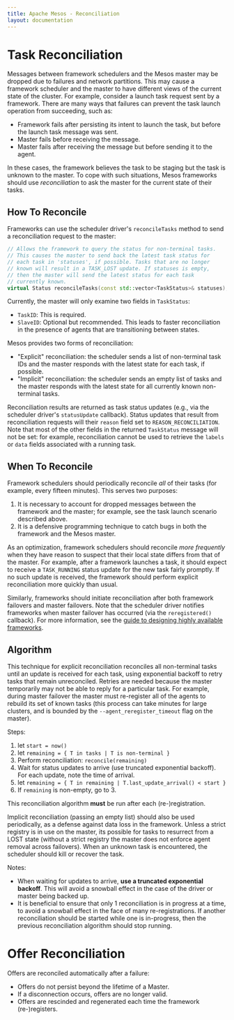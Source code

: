 ```yaml
---
title: Apache Mesos - Reconciliation
layout: documentation
---
```


# Task Reconciliation

Messages between framework schedulers and the Mesos master may be dropped due to
failures and network partitions. This may cause a framework scheduler and the
master to have different views of the current state of the cluster. For example,
consider a launch task request sent by a framework.  There are many ways that
failures can prevent the task launch operation from succeeding, such as:

* Framework fails after persisting its intent to launch the task, but
before the launch task message was sent.
* Master fails before receiving the message.
* Master fails after receiving the message but before sending it to the
agent.

In these cases, the framework believes the task to be staging but the task is
unknown to the master. To cope with such situations, Mesos frameworks should use
*reconciliation* to ask the master for the current state of their tasks.

## How To Reconcile

Frameworks can use the scheduler driver's `reconcileTasks` method to send a
reconciliation request to the master:

~~~cpp
// Allows the framework to query the status for non-terminal tasks.
// This causes the master to send back the latest task status for
// each task in 'statuses', if possible. Tasks that are no longer
// known will result in a TASK_LOST update. If statuses is empty,
// then the master will send the latest status for each task
// currently known.
virtual Status reconcileTasks(const std::vector<TaskStatus>& statuses);
~~~

Currently, the master will only examine two fields in `TaskStatus`:

* `TaskID`: This is required.
* `SlaveID`: Optional but recommended. This leads to faster reconciliation in
the presence of agents that are transitioning between states.

Mesos provides two forms of reconciliation:

* "Explicit" reconciliation: the scheduler sends a list of non-terminal task IDs
  and the master responds with the latest state for each task, if possible.
* "Implicit" reconciliation: the scheduler sends an empty list of tasks
  and the master responds with the latest state for all currently known
  non-terminal tasks.

Reconciliation results are returned as task status updates (e.g., via the
scheduler driver's `statusUpdate` callback). Status updates that result from
reconciliation requests will their `reason` field set to
`REASON_RECONCILIATION`. Note that most of the other fields in the returned
`TaskStatus` message will not be set: for example, reconciliation cannot be used
to retrieve the `labels` or `data` fields associated with a running task.

## When To Reconcile

Framework schedulers should periodically reconcile *all* of their tasks (for
example, every fifteen minutes). This serves two purposes:

  1. It is necessary to account for dropped messages between the framework and
     the master; for example, see the task launch scenario described above.
  2. It is a defensive programming technique to catch bugs in both the framework
     and the Mesos master.

As an optimization, framework schedulers should reconcile _more frequently_ when
they have reason to suspect that their local state differs from that of the
master. For example, after a framework launches a task, it should expect to
receive a `TASK_RUNNING` status update for the new task fairly promptly. If no
such update is received, the framework should perform explicit reconciliation
more quickly than usual.

Similarly, frameworks should initiate reconciliation after both framework
failovers and master failovers. Note that the scheduler driver notifies
frameworks when master failover has occurred (via the `reregistered()`
callback). For more information, see the
[guide to designing highly available frameworks](high-availability-framework-guide.md).

## Algorithm

This technique for explicit reconciliation reconciles all non-terminal tasks
until an update is received for each task, using exponential backoff to retry
tasks that remain unreconciled. Retries are needed because the master temporarily
may not be able to reply for a particular task. For example, during master
failover the master must re-register all of the agents to rebuild its
set of known tasks (this process can take minutes for large clusters, and
is bounded by the `--agent_reregister_timeout` flag on the master).

Steps:

1. let `start = now()`
2. let `remaining = { T in tasks | T is non-terminal }`
3. Perform reconciliation: `reconcile(remaining)`
4. Wait for status updates to arrive (use truncated exponential backoff). For each update, note the time of arrival.
5. let `remaining = { T in remaining | T.last_update_arrival() < start }`
6. If `remaining` is non-empty, go to 3.

This reconciliation algorithm **must** be run after each (re-)registration.

Implicit reconciliation (passing an empty list) should also be used
periodically, as a defense against data loss in the framework. Unless a
strict registry is in use on the master, its possible for tasks to resurrect
from a LOST state (without a strict registry the master does not enforce
agent removal across failovers). When an unknown task is encountered, the
scheduler should kill or recover the task.

Notes:

* When waiting for updates to arrive, **use a truncated exponential backoff**.
This will avoid a snowball effect in the case of the driver or master being
backed up.
* It is beneficial to ensure that only 1 reconciliation is in progress at a
time, to avoid a snowball effect in the face of many re-registrations.
If another reconciliation should be started while one is in-progress,
then the previous reconciliation algorithm should stop running.


# Offer Reconciliation

Offers are reconciled automatically after a failure:

* Offers do not persist beyond the lifetime of a Master.
* If a disconnection occurs, offers are no longer valid.
* Offers are rescinded and regenerated each time the framework (re-)registers.
